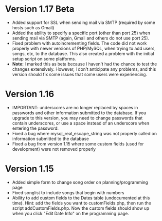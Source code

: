 # Version 1.17 Beta #
  * Added support for SSL when sending mail via SMTP (required by some hosts such as Gmail)
  * Added the ability to specify a specific port (other than port 25) when sending mail via SMTP (again, Gmail and others do not use port 25).
  * Fixed problem with autoincrementing fields.  The code did not work properly with newer versions of PHP/MySQL, when trying to add users, songs, etc, to the database.  This also created a problem with the initial setup script on some platforms.
  * **Note**: I marked this as beta because I haven't had the chance to test the changes extensively.  However, I don't anticipate any problems, and this version should fix some issues that some users were experiencing.

# Version 1.16 #
  * IMPORTANT: underscores are no longer replaced by spaces in passwords and other information submitted to the database.  If you upgrade to this version, you may need to change passwords that contain underscores, or use a space instead of an underscore when entering the password.
  * Fixed a bug where mysql\_real\_escape\_string was not properly called on information submitted to the database
  * Fixed a bug from version 1.15 where some custom fields (used for development) were not removed properly

# Version 1.15 #

  * Added simple form to change song order on planning/programming page
  * Fixed songlist to include songs that begin with numbers
  * Ability to add custom fields to the Dates table (undocumented at this time). Hint: add the fields you want to customFields.php, then run the script addCustomFields.php.  Now the custom fields should show up when you click "Edit Date Info" on the programming page.